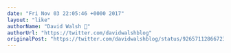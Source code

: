 ```yaml
---
date: "Fri Nov 03 22:05:46 +0000 2017"
layout: "like"
authorName: "David Walsh 🦊"
authorUrl: "https://twitter.com/davidwalshblog"
originalPost: "https://twitter.com/davidwalshblog/status/926571128667230211"
---
```

